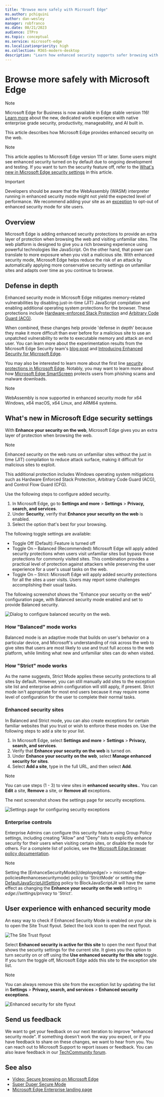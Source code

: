 ```yaml
---
title: "Browse more safely with Microsoft Edge"
ms.author: pchiquini
author: dan-wesley
manager: robfranco
ms.date: 08/21/2023
audience: ITPro
ms.topic: conceptual
ms.service: microsoft-edge
ms.localizationpriority: high
ms.collection: M365-modern-desktop
description: "Learn how enhanced security supports safer browsing with Microsoft Edge."
---
```

# Browse more safely with Microsoft Edge

> [!NOTE]
> Microsoft Edge for Business is now available in Edge stable version 116! [Learn more](https://techcommunity.microsoft.com/t5/microsoft-edge-insider/microsoft-edge-for-business-faq/ba-p/3891837) about the new, dedicated work experience with native enterprise grade security, productivity, manageability, and AI built in.

This article describes how Microsoft Edge provides enhanced security on the web.

> [!NOTE]
> This article applies to Microsoft Edge version 111 or later. Some users might see enhanced security turned on by default due to ongoing development and testing. If you want to turn the security feature off, refer to the [What's new in Microsoft Edge security settings](#whats-new-in-microsoft-edge-security-settings) in this article.

> [!IMPORTANT]
> Developers should be aware that the WebAssembly (WASM) interpreter running in enhanced security mode might not yield the expected level of performance. We recommend adding your site as an [exception](#enhanced-security-sites) to opt-out of enhanced security mode for site users.

## Overview

Microsoft Edge is adding enhanced security protections to provide an extra layer of protection when browsing the web and visiting unfamiliar sites. The web platform is designed to give you a rich browsing experience using powerful technologies like JavaScript. On the other hand, that power can translate to more exposure when you visit a malicious site. With enhanced security mode, Microsoft Edge helps reduce the risk of an attack by automatically applying more conservative security settings on unfamiliar sites and adapts over time as you continue to browse.

## Defense in depth

Enhanced security mode in Microsoft Edge mitigates memory-related vulnerabilities by disabling just-in-time (JIT) JavaScript compilation and enabling additional operating system protections for the browser. These protections include [Hardware-enforced Stack Protection](https://techcommunity.microsoft.com/t5/windows-kernel-internals-blog/developer-guidance-for-hardware-enforced-stack-protection/ba-p/2163340) and [Arbitrary Code Guard (ACG)](/microsoft-365/security/defender-endpoint/exploit-protection-reference?view=o365-worldwide#arbitrary-code-guard&preserve-view=true).

When combined, these changes help provide 'defense in depth' because they make it more difficult than ever before for a malicious site to use an unpatched vulnerability to write to executable memory and attack an end user. You can learn more about the experimentation results from the Microsoft Edge Security team's [blog post](https://microsoftedge.github.io/edgevr/posts/Super-Duper-Secure-Mode) and [Introducing Enhanced Security for Microsoft Edge](https://microsoftedge.github.io/edgevr/posts/Introducing-Enhanced-Security-for-Microsoft-Edge/).

You may also be interested to learn more about the first line [security protections in Microsoft Edge](/deployedge/ms-edge-security-for-business). Notably, you may want to learn more about how [Microsoft Edge SmartScreen](/deployedge/microsoft-edge-security-smartscreen) protects users from phishing scams and malware downloads.

> [!NOTE]
> WebAssembly is now supported in enhanced security mode for x64 Windows, x64 macOS, x64 Linux, and ARM64 systems.

## What's new in Microsoft Edge security settings

With **Enhance your security on the web**, Microsoft Edge gives you an extra layer of protection when browsing the web.

> [!NOTE]
> Enhanced security on the web runs on  unfamiliar sites without the just in time (JIT) compilation to reduce attack surface, making it difficult for malicious sites to exploit.
>
>This additional protection includes Windows operating system mitigations such as Hardware Enforced Stack Protection, Arbitrary Code Guard (ACG), and Control Flow Guard (CFG).

Use the following steps to configure added security.

1. In Microsoft Edge, go to **Settings and more** > **Settings** > **Privacy, search, and services**.
2. Under **Security**, verify that **Enhance your security on the web** is enabled.
3. Select the option that's best for your browsing.

The following toggle settings are available:

- Toggle Off (Default): Feature is turned off  
- Toggle On – Balanced (Recommended): Microsoft Edge will apply added security protections when users visit  unfamiliar sites but bypass those protections for commonly visited sites. This combination provides a practical level of protection against attackers while preserving the user experience for a user's usual tasks on the web.
- Toggle On – Strict: Microsoft Edge will apply added security protections for all the sites a user visits. Users may report some challenges accomplishing their usual tasks.

The following screenshot shows the "Enhance your security on the web" configuration page, with Balanced security mode enabled and set to provide Balanced security.

![Dialog to configure balanced security on the web.](media/microsoft-edge-security-browse-safer/browse-safer-enhance-security-dialog2.png)

<!--:::image type="content" source="media/microsoft-edge-security-browse-safer/browse-safer-enhance-security-dialog2.png" alt-text="Dialog to configure balanced security on the web."::: -->

### How "Balanced" mode works

Balanced mode is an adaptive mode that builds on user's behavior on a particular device, and Microsoft's understanding of risk across the web to give sites that users are most likely to use and trust full access to the web platform, while limiting what new and unfamiliar sites can do when visited.

### How "Strict" mode works

As the name suggests, Strict Mode applies these security protections to all sites by default. However, you can still manually add sites to the exception site list and enterprise admin configuration will still apply, if present. Strict mode isn't appropriate for most end users because it may require some level of configuration for the user to complete their normal tasks.

### Enhanced security sites

In Balanced and Strict mode, you can also create exceptions for certain familiar websites that you trust or wish to enforce these modes on. Use the following steps to add a site to your list.

1. In Microsoft Edge, select **Settings and more** > **Settings** > **Privacy, search, and services**.
2. Verify that **Enhance your security on the web** is turned on.
3. Under **Enhance your security on the web**, select **Manage enhanced security for sites**.
4. Select **Add a site**, type in the full URL, and then select **Add**.

> [!NOTE]
> You can use steps (1 - 3) to view sites in **enhanced security sites.**. You can **Edit** a site, **Remove** a site, or **Remove all** exceptions.

The next screenshot shows the settings page for security exceptions.

![Settings page for configuring security exceptions](media/microsoft-edge-security-browse-safer/browse-safer-enhanced-exceptions.png)

<!----
:::image type="content" source="media/microsoft-edge-security-browse-safer/browse-safer-enhanced-exceptions.png" alt-text="Settings page for configuring security exceptions":::-->

### Enterprise controls

Enterprise Admins can configure this security feature using Group Policy settings, including creating "Allow" and "Deny" lists to explicitly enhance security for their users when visiting certain sites, or disable the mode for others. For a complete list of policies, see the [Microsoft Edge browser policy documentation](/deployedge/microsoft-edge-policies).

> [!NOTE]
> Setting the [EnhanceSecurityMode](/deployedge/> > microsoft-edge-policies#enhancesecuritymode) policy to 'StrictMode' or setting the [DefaultJavaScriptJitSetting](/deployedge/microsoft-edge-policies#defaultjavascriptjitsetting) policy to BlockJavaScriptJit will have the same effect as changing the **Enhance your security on the web** setting in *edge://settings/privacy* to 'Strict'.

## User experience with enhanced security mode

An easy way to check if Enhanced Security Mode is enabled on your site is to open the Site Trust flyout. Select the lock icon to open the next flyout.

![The Site Trust flyout](media/microsoft-edge-security-browse-safer/browse-safer-check-state-1.png)

Select **Enhanced security is active for this site** to open the next flyout that shows the security settings for the current site. It gives you the option to turn security on or off using the **Use enhanced security for this site** toggle. If you turn the toggle off, Microsoft Edge adds this site to the exception site list.

> [!NOTE]
> You can always remove this site from the exception list by updating the list in **Settings** > **Privacy, search, and services** > **Enhanced security exceptions**.

![Enhanced security for site flyout](media/microsoft-edge-security-browse-safer/browse-safer-check-state-2.png)


<!---
![Banner showing that added security is turned on.](media/microsoft-edge-security-browse-safer/browse-safer-added-security-banner.png)

When you select the banner, you'll see the next flyout. You can select "Enhance security for this site" to redirect you to a second flyout that shows the security settings for the current site and gives the user the option to toggle security on or off. 

> [!NOTE]
> "Enhance security for this site" only appears when enhanced security mode is enabled in Microsoft Edge Settings.


![Shows the option to enhance security for current site.](media/microsoft-edge-security-browse-safer/browse-safer-enhance-security-for-site-option.png) --->

<!--:::image type="content" source="media/microsoft-edge-security-browse-safer/browse-safer-enhance-security-for-site-option.png" alt-text="Shows the option to enhance security for current site.":::-->
<!---
In the flyout shown in the next screenshot, you can manually enable or disable enhanced security mode for a particular site. If you change the "Use enhanced security for this site" toggle, Microsoft Edge will proactively add that site to the exception site list. --->
<!---
> [!NOTE]
> You can always remove this site by updating the exception site list in **Settings** > **Privacy, search, and services** > **Enhanced security exceptions**.
-->
<!--
![Shows security settings for site with toggle to turn security on or off.](media/microsoft-edge-security-browse-safer/browse-safer-enhance-security-for-site-toggle.png)
---->

## Send us feedback

We want to get your feedback on our next iteration to improve "enhanced security mode". If something doesn't work the way you expect, or if you have feedback to share on these changes, we want to hear from you. You can reach out to Microsoft Support to report issues or feedback. You can also leave feedback in our [TechCommunity forum](https://techcommunity.microsoft.com/t5/enterprise/bd-p/EdgeInsiderEnterprise).

## See also

- [Video: Secure browsing on Microsoft Edge](microsoft-edge-video-security-smartscreen.md)
- [Super Duper Secure Mode](https://microsoftedge.github.io/edgevr/posts/Super-Duper-Secure-Mode/)
- [Microsoft Edge Enterprise landing page](https://aka.ms/EdgeEnterprise)
